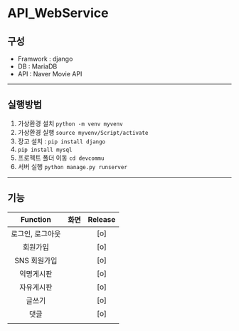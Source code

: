 # API_WebService

## 구성
- Framwork : django
- DB : MariaDB
- API : Naver Movie API
------

## 실행방법
<!-- Code -->
1. 가상환경 설치 `python -m venv myvenv`
2. 가상환경 실행 `source myvenv/Script/activate`
3. 장고 설치 : `pip install django`
4. `pip install mysql` 
5. 프로젝트 폴더 이동 `cd devcommu`
6. 서버 실행 `python manage.py runserver`
-------

## 기능
<!-- Image -->
|Function|화면|Release|
|:--:|:--:|:--:|
|로그인, 로그아웃||[o]|
|회원가입||[o]|
|SNS 회원가입||[o]|
|익명게시판||[o]|
|자유게시판||[o]|
|글쓰기||[o]|
|댓글||[o]|
|||
